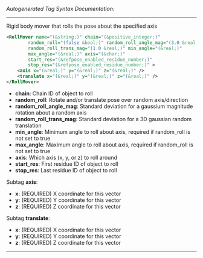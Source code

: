 <!-- THIS IS AN AUTOGENERATED FILE: Don't edit it directly, instead change the schema definition in the code itself. -->

_Autogenerated Tag Syntax Documentation:_

---
Rigid body mover that rolls the pose about the specified axis

```xml
<RollMover name="(&string;)" chain="(&positive_integer;)"
        random_roll="(false &bool;)" random_roll_angle_mag="(3.0 &real;)"
        random_roll_trans_mag="(1.0 &real;)" min_angle="(&real;)"
        max_angle="(&real;)" axis="(&char;)"
        start_res="(&refpose_enabled_residue_number;)"
        stop_res="(&refpose_enabled_residue_number;)" >
    <axis x="(&real;)" y="(&real;)" z="(&real;)" />
    <translate x="(&real;)" y="(&real;)" z="(&real;)" />
</RollMover>
```

-   **chain**: Chain ID of object to roll
-   **random_roll**: Rotate and/or translate pose over random axis/direction
-   **random_roll_angle_mag**: Standard deviation for a gaussium magnitude rotation about a random axis
-   **random_roll_trans_mag**: Standard deviation for a 3D gaussian random translation
-   **min_angle**: Minimum angle to roll about axis, required if random_roll is not set to true
-   **max_angle**: Maximum angle to roll about axis, required if random_roll is not set to true
-   **axis**: Which axis (x, y, or z) to roll around
-   **start_res**: First residue ID of object to roll
-   **stop_res**: Last residue ID of object to roll


Subtag **axis**:   

-   **x**: (REQUIRED) X coordinate for this vector
-   **y**: (REQUIRED) Y coordinate for this vector
-   **z**: (REQUIRED) Z coordinate for this vector

Subtag **translate**:   

-   **x**: (REQUIRED) X coordinate for this vector
-   **y**: (REQUIRED) Y coordinate for this vector
-   **z**: (REQUIRED) Z coordinate for this vector

---

